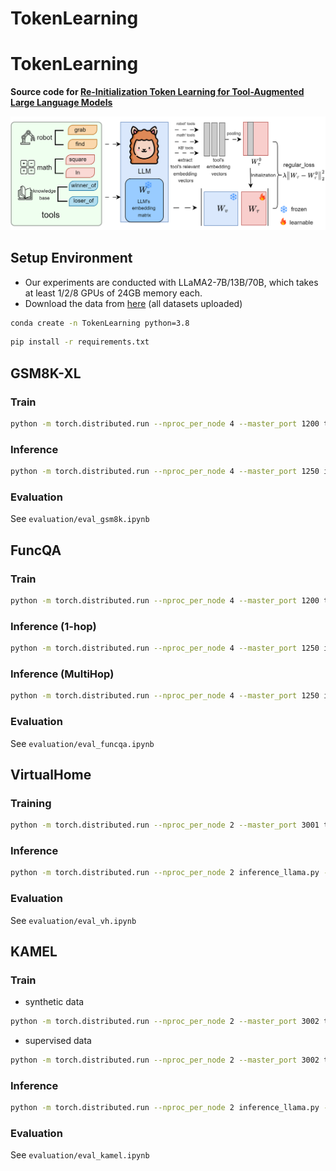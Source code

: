 # TokenLearning
# TokenLearning
**Source code for [Re-Initialization Token Learning for Tool-Augmented Large Language Models](https://arxiv.org/abs/2305.11554)**

![Figure](assets/image.png)

## Setup Environment
+ Our experiments are conducted with LLaMA2-7B/13B/70B, which takes at least 1/2/8 GPUs of 24GB memory each.
+ Download the data from [here](https://github.com/Ber666/ToolkenGPT) (all datasets uploaded)

```bash
conda create -n TokenLearning python=3.8
```

```bash
pip install -r requirements.txt
```

## GSM8K-XL

### Train

```bash
python -m torch.distributed.run --nproc_per_node 4 --master_port 1200 train_llama.py --ckpt_dir $PATH_TO_LLAMA --tokenizer_path $LLAMA/tokenizer.model --input_file data/gsm8k-xl/train.json --lr 1e-3 --num_epochs 10
```

### Inference

```bash
python -m torch.distributed.run --nproc_per_node 4 --master_port 1250 inference_llama.py --ckpt_dir $PATH_TO_LLAMA --tokenizer_path $LLAMA/tokenizer.model --mode func_embedding --dataset gsm8k-xl  --func_load_path checkpoints/gsm8k-xl/epoch_3.pth --logits_bias 3.0
```

### Evaluation

See `evaluation/eval_gsm8k.ipynb`

## FuncQA

### Train

```bash
python -m torch.distributed.run --nproc_per_node 4 --master_port 1200 train_llama.py --ckpt_dir $PATH_TO_LLAMA --tokenizer_path $PATH_TO_LLAMA/tokenizer.model --input_file data/funcqa/train.json --lr 1e-4 --num_epochs 10
```

### Inference (1-hop)

```bash
python -m torch.distributed.run --nproc_per_node 4 --master_port 1250 inference_llama.py --ckpt_dir $PATH_TO_LLAMA --tokenizer_path $LLAMA_CKPTS/tokenizer.model --mode func_embedding --dataset funcqa_oh --func_load_path checkpoints/funcqa/epoch_7.pth --logits_bias 2.7
```

### Inference (MultiHop)

```bash
python -m torch.distributed.run --nproc_per_node 4 --master_port 1250 inference_llama.py --ckpt_dir $PATH_TO_LLAMA --tokenizer_path $LLAMA_CKPTS/tokenizer.model --mode func_embedding --dataset funcqa_mh --func_load_path checkpoints/funcqa/epoch_7.pth --logits_bias 4.0
```

### Evaluation

See `evaluation/eval_funcqa.ipynb`

## VirtualHome

### Training
```bash
python -m torch.distributed.run --nproc_per_node 2 --master_port 3001 train_llama.py --ckpt_dir $PATH_TO_LLAMA --tokenizer_path $LLAMA_CKPTS/tokenizer.model --dataset vh --input_file data/vh/legal_train_v4_embedding.json --only_functoken True --num_epochs 10
```


### Inference

```bash
python -m torch.distributed.run --nproc_per_node 2 inference_llama.py --ckpt_dir $PATH_TO_LLAMA --tokenizer_path $LLAMA_CKPTS/tokenizer.model --mode vh_embedding_inference --dataset vh --func_load_path checkpoints/vh/epoch_7.pth --logits_bias 10.0
```

### Evaluation

See `evaluation/eval_vh.ipynb`

## KAMEL
### Train
+ synthetic data
```bash
python -m torch.distributed.run --nproc_per_node 2 --master_port 3002 train_llama.py --ckpt_dir $PATH_TO_LLAMA --tokenizer_path $LLAMA_CKPTS/tokenizer.model --dataset kamel --input_file data/kamel/train_clean.json --only_functoken False ---log_every 500 --num_epochs 10
```


+ supervised data
```bash
python -m torch.distributed.run --nproc_per_node 2 --master_port 3002 train_llama.py --ckpt_dir $PATH_TO_LLAMA --tokenizer_path $LLAMA_CKPTS/tokenizer.model --dataset kamel --input_file data/kamel/kamel_id_train.json --only_functoken False ---log_every 500 --num_epochs 10
```

### Inference

```bash
python -m torch.distributed.run --nproc_per_node 2 inference_llama.py --ckpt_dir $PATH_TO_LLAMA --tokenizer_path $LLAMA_CKPTS/tokenizer.model --mode kamel_embedding_inference --dataset kamel_30 --func_load_path checkpoints/kamel/epoch_4.pth --logits_bias 10
```

### Evaluation

See `evaluation/eval_kamel.ipynb`
